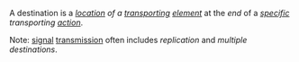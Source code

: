 A destination is a *[location](https://github.com/gcassel/Modular-Organization-Terminology/blob/master/terms/location.md) of a [transporting](https://github.com/gcassel/Modular-Organization-Terminology/blob/master/terms/transport.md) [element](https://github.com/gcassel/Modular-Organization-Terminology/blob/master/terms/element.md)* at the *end* of a *[specific](https://github.com/gcassel/Modular-Organization-Terminology/blob/master/terms/specific.md) transporting [action](https://github.com/gcassel/Modular-Organization-Terminology/blob/master/terms/action.md)*.

Note: [signal](https://github.com/gcassel/Modular-Organization-Terminology/blob/master/terms/signal.md) [transmission](https://github.com/gcassel/Modular-Organization-Terminology/blob/master/terms/transmit.md) often includes *replication* and *multiple destinations*.
